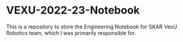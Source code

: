 # VEXU-2022-23-Notebook

This is a repository to store the Engineering Notebook for SKAR VexU Robotics team, which I was primarily responsible for.
